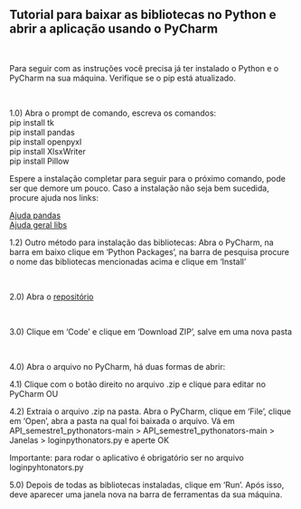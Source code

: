 ## Tutorial para baixar as bibliotecas no Python e abrir a aplicação usando o PyCharm

<br/>

<p>Para seguir com as instruções você precisa já ter instalado o Python e o PyCharm na sua máquina. Verifique se o pip está atualizado.</p>

<br/>

<p>1.0) Abra o prompt de comando, escreva os comandos:<br>
pip install tk <br>
pip install pandas <br>
pip install openpyxl <br>
pip install XlsxWriter <br>
pip install Pillow <br>

Espere a instalação completar para seguir para o próximo comando, pode ser que demore um pouco. Caso a instalação não seja bem sucedida, procure ajuda nos links:<br>

[Ajuda pandas](https://www.youtube.com/watch?v=n3-OWvn9c40)<br>
[Ajuda geral libs](https://www.youtube.com/watch?v=cDqMbI02hRs) <br>

1.2) Outro método para instalação das bibliotecas: Abra o PyCharm, na barra em baixo clique em ‘Python Packages’, na barra de pesquisa procure o nome das bibliotecas mencionadas acima e clique em ‘Install’

<br/>

2.0) Abra o [repositório](https://github.com/Pythonators/API_semestre1_pythonators)

<br/>

3.0) Clique em ‘Code’ e clique em ‘Download ZIP’, salve em uma nova pasta

<br/>

4.0) Abra o arquivo no PyCharm, há duas formas de abrir: <br>

4.1) Clique com o botão direito no arquivo .zip e clique para editar no PyCharm OU <br>

4.2) Extraia o arquivo .zip na pasta. Abra o PyCharm, clique em ‘File’, clique em ‘Open’, abra a pasta na qual foi baixada o arquivo. Vá em API_semestre1_pythonators-main > API_semestre1_pythonators-main > Janelas > loginpythonators.py e aperte OK <br>

Importante: para rodar o aplicativo é obrigatório ser no arquivo loginpyhtonators.py
<br/>

5.0) Depois de todas as bibliotecas instaladas, clique em ‘Run’. Após isso, deve aparecer uma janela nova na barra de ferramentas da sua máquina.

<br/>

</p>
